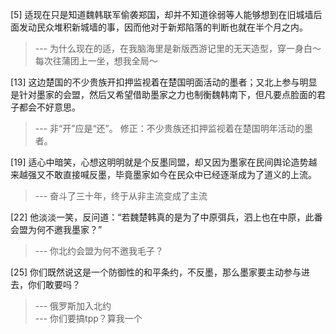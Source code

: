 
[5] 适现在只是知道魏韩联军偷袭郑国，却并不知道徐弱等人能够想到在旧城墙后面发动民众堆积新城墙的事，因而他对于新郑陷落的判断也就在半个月之内。
>--- 为什么现在的适，在我脑海里是新版西游记里的无天造型，穿一身白～每次往蒲团上一坐，想我全局～<br>

[13] 这边楚国的不少贵族开扣押监视着在楚国明面活动的墨者；又北上参与明显是针对墨家的会盟，然后又希望借助墨家之力也制衡魏韩南下，但凡要点脸面的君子都会不好意思。
>--- 非“开”应是“还”。
修正：不少贵族还扣押监视着在楚国明年活动的墨者。<br>

[19] 适心中暗笑，心想这明明就是个反墨同盟，却又因为墨家在民间舆论造势越来越强又不敢直接喊反墨，毕竟墨家如今在民众中已经逐渐成为了道义的上流。
>--- 奋斗了三十年，终于从非主流变成了主流<br>

[22] 他淡淡一笑，反问道：“若魏楚韩真的是为了中原弭兵，泗上也在中原，此番会盟为何不邀我墨家？”
>--- 你北约会盟为何不邀我毛子？<br>

[25] 你们既然说这是一个防御性的和平条约，不反墨，那么墨家要主动参与进去，你们敢要吗？
>--- 俄罗斯加入北约<br>
>--- 你们要搞tpp？算我一个<br>
